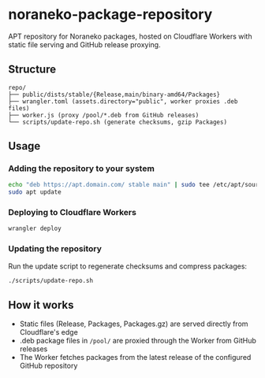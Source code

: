 # noraneko-package-repository

APT repository for Noraneko packages, hosted on Cloudflare Workers with static file serving and GitHub release proxying.

## Structure

```
repo/
├── public/dists/stable/{Release,main/binary-amd64/Packages}
├── wrangler.toml (assets.directory="public", worker proxies .deb files)  
├── worker.js (proxy /pool/*.deb from GitHub releases)
└── scripts/update-repo.sh (generate checksums, gzip Packages)
```

## Usage

### Adding the repository to your system

```bash
echo "deb https://apt.domain.com/ stable main" | sudo tee /etc/apt/sources.list.d/noraneko.list
sudo apt update
```

### Deploying to Cloudflare Workers

```bash
wrangler deploy
```

### Updating the repository

Run the update script to regenerate checksums and compress packages:

```bash
./scripts/update-repo.sh
```

## How it works

- Static files (Release, Packages, Packages.gz) are served directly from Cloudflare's edge
- .deb package files in `/pool/` are proxied through the Worker from GitHub releases
- The Worker fetches packages from the latest release of the configured GitHub repository
